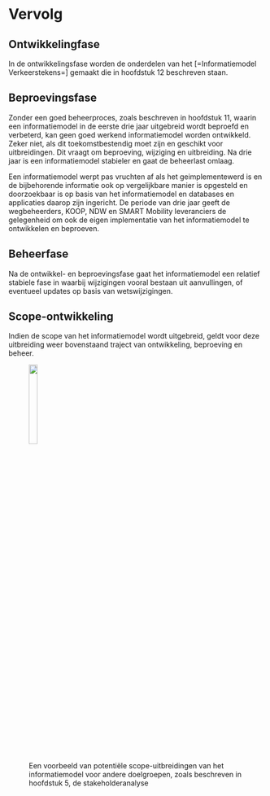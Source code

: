 # Vervolg


## Ontwikkelingfase

In de ontwikkelingsfase worden de onderdelen van het [=Informatiemodel Verkeerstekens=] gemaakt die in hoofdstuk 12 beschreven staan. 

## Beproevingsfase

Zonder een goed beheerproces, zoals beschreven in hoofdstuk 11, waarin een informatiemodel in de eerste drie jaar uitgebreid wordt beproefd en verbeterd, kan geen goed werkend informatiemodel worden ontwikkeld. Zeker niet, als dit toekomstbestendig moet zijn en geschikt voor uitbreidingen. Dit vraagt om beproeving, wijziging en uitbreiding. Na drie jaar is een informatiemodel stabieler en gaat de beheerlast omlaag.

Een informatiemodel werpt pas vruchten af als het geimplementewerd is en de bijbehorende informatie ook op vergelijkbare manier is opgesteld en doorzoekbaar is op basis van het informatiemodel en databases en applicaties daarop zijn ingericht. De periode van drie jaar geeft de wegbeheerders, KOOP, NDW en SMART Mobility leveranciers de gelegenheid om ook de eigen implementatie van het informatiemodel te ontwikkelen en beproeven.


## Beheerfase
Na de ontwikkel- en beproevingsfase gaat het informatiemodel een relatief stabiele fase in waarbij wijzigingen vooral bestaan uit aanvullingen, of eventueel updates op basis van wetswijzigingen.


## Scope-ontwikkeling
Indien de scope van het informatiemodel wordt uitgebreid, geldt voor deze uitbreiding weer bovenstaand traject van ontwikkeling, beproeving en beheer. 

<figure><img src="./hoofdstukken/media/scopeuitbreiding.jpg" WIDTH="20%">
<figcaption>Een voorbeeld van potentiële scope-uitbreidingen van het informatiemodel voor andere doelgroepen, zoals beschreven in hoofdstuk 5, de stakeholderanalyse</caption>
</figure>
